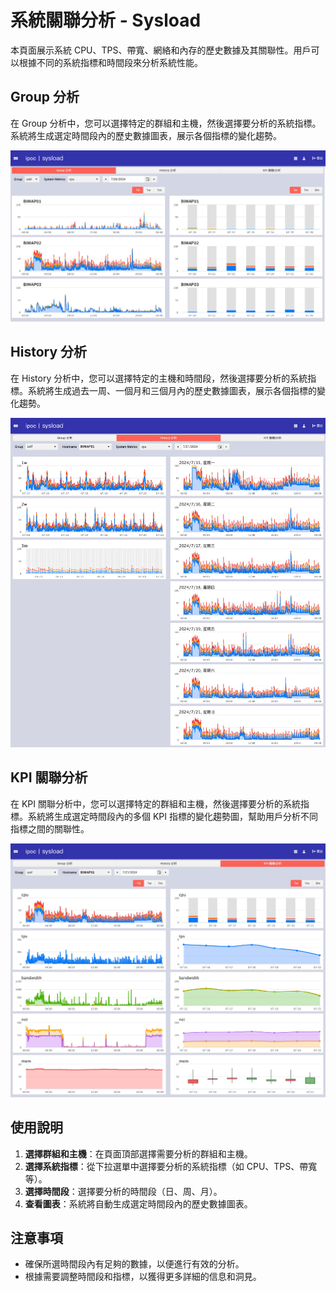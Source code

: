# 系統關聯分析 - Sysload

本頁面展示系統 CPU、TPS、帶寬、網絡和內存的歷史數據及其關聯性。用戶可以根據不同的系統指標和時間段來分析系統性能。

## Group 分析

在 Group 分析中，您可以選擇特定的群組和主機，然後選擇要分析的系統指標。系統將生成選定時間段內的歷史數據圖表，展示各個指標的變化趨勢。

![Group 分析](../../images/iPOC頁面_系統關聯分析-Sysload-Group分析.jpg)

## History 分析

在 History 分析中，您可以選擇特定的主機和時間段，然後選擇要分析的系統指標。系統將生成過去一周、一個月和三個月內的歷史數據圖表，展示各個指標的變化趨勢。

![History 分析](../../images/iPOC頁面_系統關聯分析-Sysload-History分析.jpg)

## KPI 關聯分析

在 KPI 關聯分析中，您可以選擇特定的群組和主機，然後選擇要分析的系統指標。系統將生成選定時間段內的多個 KPI 指標的變化趨勢圖，幫助用戶分析不同指標之間的關聯性。

![KPI 關聯分析](../../images/iPOC頁面_系統關聯分析-Sysload-KPI關聯分析.jpg)

## 使用說明

1. **選擇群組和主機**：在頁面頂部選擇需要分析的群組和主機。
2. **選擇系統指標**：從下拉選單中選擇要分析的系統指標（如 CPU、TPS、帶寬等）。
3. **選擇時間段**：選擇要分析的時間段（日、周、月）。
4. **查看圖表**：系統將自動生成選定時間段內的歷史數據圖表。

## 注意事項

- 確保所選時間段內有足夠的數據，以便進行有效的分析。
- 根據需要調整時間段和指標，以獲得更多詳細的信息和洞見。